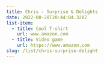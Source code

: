 ```yaml
---
title: Chris - Surprise & Delights
date: 2022-08-28T20:44:04.320Z
list-item:
  - title: Cool T-shirt
    url: www.amazon.com
  - title: Video game
    url: https://www.amazon.com
slug: /list/chris-surprise-delight
---
```

